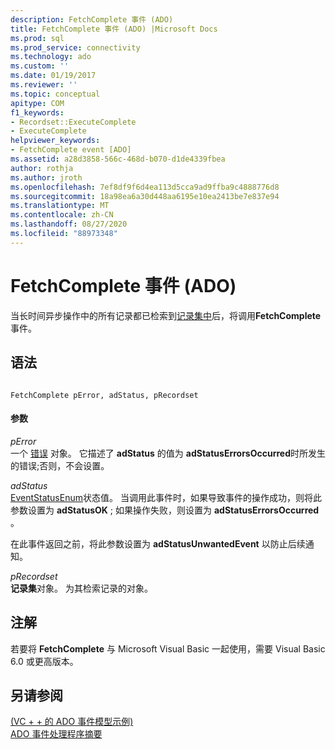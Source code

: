 ```yaml
---
description: FetchComplete 事件 (ADO)
title: FetchComplete 事件 (ADO) |Microsoft Docs
ms.prod: sql
ms.prod_service: connectivity
ms.technology: ado
ms.custom: ''
ms.date: 01/19/2017
ms.reviewer: ''
ms.topic: conceptual
apitype: COM
f1_keywords:
- Recordset::ExecuteComplete
- ExecuteComplete
helpviewer_keywords:
- FetchComplete event [ADO]
ms.assetid: a28d3858-566c-468d-b070-d1de4339fbea
author: rothja
ms.author: jroth
ms.openlocfilehash: 7ef8df9f6d4ea113d5cca9ad9ffba9c4888776d8
ms.sourcegitcommit: 18a98ea6a30d448aa6195e10ea2413be7e837e94
ms.translationtype: MT
ms.contentlocale: zh-CN
ms.lasthandoff: 08/27/2020
ms.locfileid: "88973348"
---
```

# <a name="fetchcomplete-event-ado"></a>FetchComplete 事件 (ADO)
当长时间异步操作中的所有记录都已检索到[记录集中](../../../ado/reference/ado-api/recordset-object-ado.md)后，将调用**FetchComplete**事件。  
  
## <a name="syntax"></a>语法  
  
```  
  
FetchComplete pError, adStatus, pRecordset  
```  
  
#### <a name="parameters"></a>参数  
 *pError*  
 一个 [错误](../../../ado/reference/ado-api/error-object.md) 对象。 它描述了 **adStatus** 的值为 **adStatusErrorsOccurred**时所发生的错误;否则，不会设置。  
  
 *adStatus*  
 [EventStatusEnum](../../../ado/reference/ado-api/eventstatusenum.md)状态值。 当调用此事件时，如果导致事件的操作成功，则将此参数设置为 **adStatusOK** ; 如果操作失败，则设置为 **adStatusErrorsOccurred** 。  
  
 在此事件返回之前，将此参数设置为 **adStatusUnwantedEvent** 以防止后续通知。  
  
 *pRecordset*  
 **记录集**对象。 为其检索记录的对象。  
  
## <a name="remarks"></a>注解  
 若要将 **FetchComplete** 与 Microsoft Visual Basic 一起使用，需要 Visual Basic 6.0 或更高版本。  
  
## <a name="see-also"></a>另请参阅  
 [ (VC + + 的 ADO 事件模型示例) ](../../../ado/reference/ado-api/ado-events-model-example-vc.md)   
 [ADO 事件处理程序摘要](../../../ado/guide/data/ado-event-handler-summary.md)
